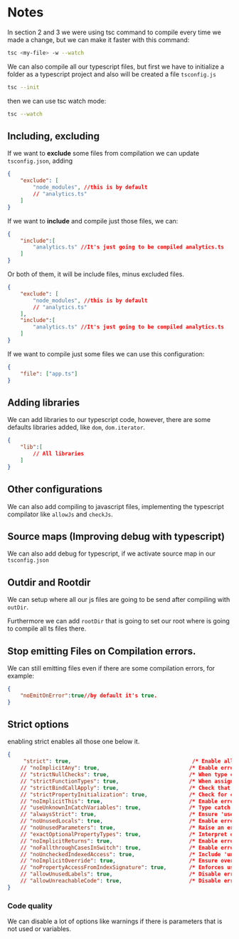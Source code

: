 # Notes

In section 2 and 3 we were using tsc command to compile every time we made a change, but we can make it faster with this command:

```BASH
tsc <my-file> -w --watch
```

We can also compile all our typescript files, but first we have to initialize a folder as a typescript project and also will be created a file `tsconfig.js`

```BASH
tsc --init
```
then we can use tsc watch mode:

```BASH
tsc --watch
```

## Including, excluding

If we want to **exclude** some files from compilation we can update `tsconfig.json`, adding

```JSON
{
    "exclude": [
        "node_modules", //this is by default
        // "analytics.ts"
    ]
}
```

If we want to **include** and compile just those files, we can:

```JSON
{
    "include":[
        "analytics.ts" //It's just going to be compiled analytics.ts
    ]
}
```

Or both of them, it will be include files, minus excluded files.

```JSON
{
    "exclude": [
        "node_modules", //this is by default
        // "analytics.ts"
    ],
    "include":[
        "analytics.ts" //It's just going to be compiled analytics.ts
    ]
}
```

If we want to compile just some files we can use this configuration:

```JSON
{
    "file": ["app.ts"]
}
```

## Adding libraries

We can add libraries to our typescript code, however, there are some defaults libraries added, like `dom`, `dom.iterator`.

```json
{
    "lib":[
        // All libraries
    ]
}
```

## Other configurations

We can also add compiling to javascript files, implementing the typescript compilator like `allowJs` and `checkJs`.

## Source maps (Improving debug with typescript)

We can also add debug for typescript, if we activate source map in our `tsconfig.json`


## Outdir and Rootdir

We can setup where all our js files are going to be send after compiling with `outDir`.

Furthermore we can add `rootDir` that is going to set our root where is going to compile all ts files there.

## Stop emitting Files on Compilation errors.

We can still emitting files even if there are some compilation errors, for example:

```json
{
    "noEmitOnError":true//by default it's true.
}
```

## Strict options

enabling strict enables all those one below it.
```json
{
     "strict": true,                                      /* Enable all strict type-checking options. */
    // "noImplicitAny": true,                            /* Enable error reporting for expressions and declarations with an implied `any` type.. */
    // "strictNullChecks": true,                         /* When type checking, take into account `null` and `undefined`. */
    // "strictFunctionTypes": true,                      /* When assigning functions, check to ensure parameters and the return values are subtype-compatible. */
    // "strictBindCallApply": true,                      /* Check that the arguments for `bind`, `call`, and `apply` methods match the original function. */
    // "strictPropertyInitialization": true,             /* Check for class properties that are declared but not set in the constructor. */
    // "noImplicitThis": true,                           /* Enable error reporting when `this` is given the type `any`. */
    // "useUnknownInCatchVariables": true,               /* Type catch clause variables as 'unknown' instead of 'any'. */
    // "alwaysStrict": true,                             /* Ensure 'use strict' is always emitted. */
    // "noUnusedLocals": true,                           /* Enable error reporting when a local variables aren't read. */
    // "noUnusedParameters": true,                       /* Raise an error when a function parameter isn't read */
    // "exactOptionalPropertyTypes": true,               /* Interpret optional property types as written, rather than adding 'undefined'. */
    // "noImplicitReturns": true,                        /* Enable error reporting for codepaths that do not explicitly return in a function. */
    // "noFallthroughCasesInSwitch": true,               /* Enable error reporting for fallthrough cases in switch statements. */
    // "noUncheckedIndexedAccess": true,                 /* Include 'undefined' in index signature results */
    // "noImplicitOverride": true,                       /* Ensure overriding members in derived classes are marked with an override modifier. */
    // "noPropertyAccessFromIndexSignature": true,       /* Enforces using indexed accessors for keys declared using an indexed type */
    // "allowUnusedLabels": true,                        /* Disable error reporting for unused labels. */
    // "allowUnreachableCode": true,                     /* Disable error reporting for unreachable code. */
}
```

### Code quality

We can disable a lot of options like warnings if there is parameters that is not used or variables.


